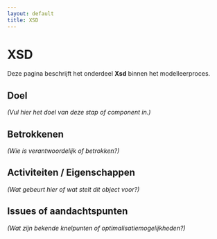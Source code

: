 ```yaml
---
layout: default
title: XSD
---
```

# XSD

Deze pagina beschrijft het onderdeel **Xsd** binnen het modelleerproces.

## Doel
*(Vul hier het doel van deze stap of component in.)*

## Betrokkenen
*(Wie is verantwoordelijk of betrokken?)*

## Activiteiten / Eigenschappen
*(Wat gebeurt hier of wat stelt dit object voor?)*

## Issues of aandachtspunten
*(Wat zijn bekende knelpunten of optimalisatiemogelijkheden?)*